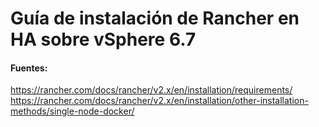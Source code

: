 # Guía de instalación de Rancher en HA sobre vSphere 6.7
#### Fuentes:
https://rancher.com/docs/rancher/v2.x/en/installation/requirements/
https://rancher.com/docs/rancher/v2.x/en/installation/other-installation-methods/single-node-docker/

